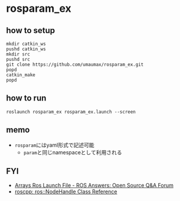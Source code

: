 # rosparam_ex

## how to setup
```
mkdir catkin_ws
pushd catkin_ws
mkdir src
pushd src
git clone https://github.com/umaumax/rosparam_ex.git
popd
catkin_make
popd
```

## how to run
```
roslaunch rosparam_ex rosparam_ex.launch --screen
```

## memo
* `rosparam`にはyaml形式で記述可能
  * `param`と同じnamespaceとして利用される

## FYI
* [Arrays Ros Launch File \- ROS Answers: Open Source Q&A Forum]( https://answers.ros.org/question/206146/arrays-ros-launch-file/ )
* [roscpp: ros::NodeHandle Class Reference]( http://docs.ros.org/indigo/api/roscpp/html/classros_1_1NodeHandle.html#a8b5db588e675cf3e360da65bae6a55e4 )
